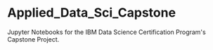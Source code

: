 # Applied_Data_Sci_Capstone
Jupyter Notebooks for the IBM Data Science Certification Program's Capstone Project.

